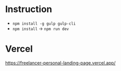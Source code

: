 # Instruction

- `npm install -g gulp gulp-cli`
- `npm install` -> `npm run dev`

# Vercel
https://freelancer-personal-landing-page.vercel.app/


